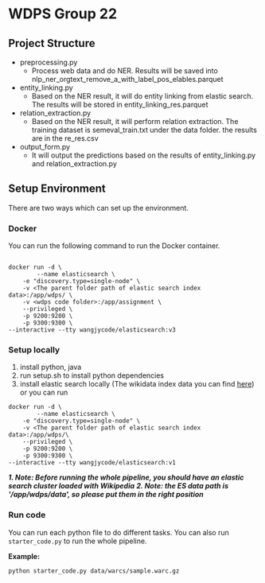 # WDPS Group 22

## Project Structure
- preprocessing.py 
  - Process web data and do NER. Results will be saved into nlp_ner_orgtext_remove_a_with_label_pos_elables.parquet
- entity_linking.py
  - Based on the NER result, it will do entity linking from elastic search. The results will be stored in entity_linking_res.parquet
- relation_extraction.py 
  - Based on the NER result, it will perform relation extraction. The training dataset is semeval_train.txt under the data folder. the results are in the re_res.csv
- output_form.py 
  - It will output the predictions based on the results of entity_linking.py and relation_extraction.py
## Setup Environment

There are two ways which can set up the environment. 

### Docker

You can run the following command to run the Docker container.
```

docker run -d \
        --name elasticsearch \
    -e "discovery.type=single-node" \
    -v <The parent folder path of elastic search index data>:/app/wdps/ \
    -v <wdps code folder>:/app/assignment \
    --privileged \
    -p 9200:9200 \
    -p 9300:9300 \
--interactive --tty wangjycode/elasticsearch:v3
```

### Setup locally

1. install python, java
2. run setup.sh to install python dependencies
3. install elastic search locally (The wikidata index data you can find [here](!https://drive.google.com/file/d/17bwDzWIuZGcCcNgji1jIZb253_tKDox2/view?usp=sharing)) or you can run 
```
docker run -d \
        --name elasticsearch \
    -e "discovery.type=single-node" \
    -v <The parent folder path of elastic search index data>:/app/wdps/\
    --privileged \
    -p 9200:9200 \
    -p 9300:9300 \
--interactive --tty wangjycode/elasticsearch:v1
```


***1. Note: Before running the whole pipeline, you should have an elastic search cluster loaded with Wikipedia***
***2. Note: the ES data path is '/app/wdps/data', so please put them in the right position***


### Run code

You can run each python file to do different tasks. You can also run ```starter_code.py``` to run the whole pipeline.

**Example:**
```
python starter_code.py data/warcs/sample.warc.gz
```